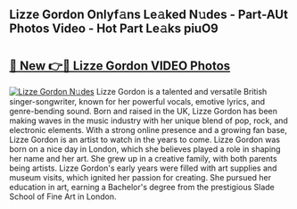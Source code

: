 ## Lizze Gordon Onlyf𝚊ns Le𝚊ked N𝚞des - Part-AUt Photos Video - Hot Part Le𝚊ks piuO9

# <h2><a href="http://ab67265.deff.icu/?id=Lizze+Gordon">🔗 New 👉🔴 Lizze Gordon VIDEO Photos</a></h2>

[![Lizze Gordon N𝚞des](https://i.imgur.com/rIISA9y.gif)](http://ab67265.deff.icu/?id=Lizze+Gordon)
Lizze Gordon is a talented and versatile British singer-songwriter, known for her powerful vocals, emotive lyrics, and genre-bending sound. Born and raised in the UK, Lizze Gordon has been making waves in the music industry with her unique blend of pop, rock, and electronic elements. With a strong online presence and a growing fan base, Lizze Gordon is an artist to watch in the years to come. Lizze Gordon was born on a nice day in London, which she believes played a role in shaping her name and her art. She grew up in a creative family, with both parents being artists. Lizze Gordon's early years were filled with art supplies and museum visits, which ignited her passion for creating. She pursued her education in art, earning a Bachelor's degree from the prestigious Slade School of Fine Art in London.
